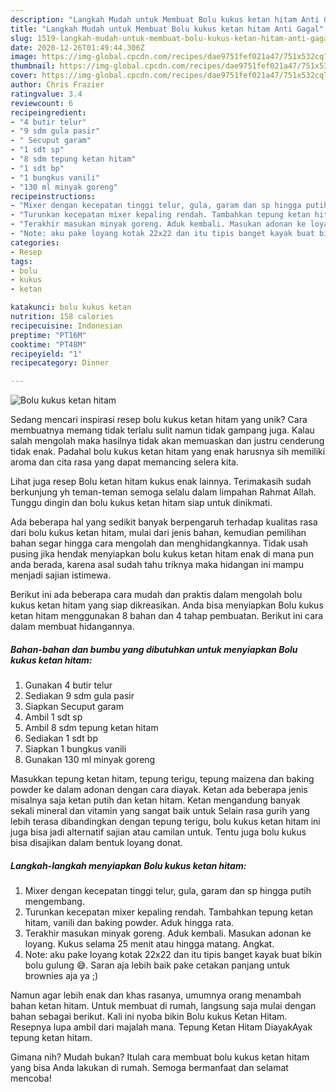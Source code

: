 ```yaml
---
description: "Langkah Mudah untuk Membuat Bolu kukus ketan hitam Anti Gagal"
title: "Langkah Mudah untuk Membuat Bolu kukus ketan hitam Anti Gagal"
slug: 1519-langkah-mudah-untuk-membuat-bolu-kukus-ketan-hitam-anti-gagal
date: 2020-12-26T01:49:44.306Z
image: https://img-global.cpcdn.com/recipes/dae9751fef021a47/751x532cq70/bolu-kukus-ketan-hitam-foto-resep-utama.jpg
thumbnail: https://img-global.cpcdn.com/recipes/dae9751fef021a47/751x532cq70/bolu-kukus-ketan-hitam-foto-resep-utama.jpg
cover: https://img-global.cpcdn.com/recipes/dae9751fef021a47/751x532cq70/bolu-kukus-ketan-hitam-foto-resep-utama.jpg
author: Chris Frazier
ratingvalue: 3.4
reviewcount: 6
recipeingredient:
- "4 butir telur"
- "9 sdm gula pasir"
- " Secuput garam"
- "1 sdt sp"
- "8 sdm tepung ketan hitam"
- "1 sdt bp"
- "1 bungkus vanili"
- "130 ml minyak goreng"
recipeinstructions:
- "Mixer dengan kecepatan tinggi telur, gula, garam dan sp hingga putih mengembang."
- "Turunkan kecepatan mixer kepaling rendah. Tambahkan tepung ketan hitam, vanili dan baking powder. Aduk hingga rata."
- "Terakhir masukan minyak goreng. Aduk kembali. Masukan adonan ke loyang. Kukus selama 25 menit atau hingga matang. Angkat."
- "Note: aku pake loyang kotak 22x22 dan itu tipis banget kayak buat bikin bolu gulung 😅. Saran aja lebih baik pake cetakan panjang untuk brownies aja ya ;)"
categories:
- Resep
tags:
- bolu
- kukus
- ketan

katakunci: bolu kukus ketan 
nutrition: 158 calories
recipecuisine: Indonesian
preptime: "PT16M"
cooktime: "PT48M"
recipeyield: "1"
recipecategory: Dinner

---
```



![Bolu kukus ketan hitam](https://img-global.cpcdn.com/recipes/dae9751fef021a47/751x532cq70/bolu-kukus-ketan-hitam-foto-resep-utama.jpg)

Sedang mencari inspirasi resep bolu kukus ketan hitam yang unik? Cara membuatnya memang tidak terlalu sulit namun tidak gampang juga. Kalau salah mengolah maka hasilnya tidak akan memuaskan dan justru cenderung tidak enak. Padahal bolu kukus ketan hitam yang enak harusnya sih memiliki aroma dan cita rasa yang dapat memancing selera kita.

Lihat juga resep Bolu ketan hitam kukus enak lainnya. Terimakasih sudah berkunjung yh teman-teman semoga selalu dalam limpahan Rahmat Allah. Tunggu dingin dan bolu kukus ketan hitam siap untuk dinikmati.

Ada beberapa hal yang sedikit banyak berpengaruh terhadap kualitas rasa dari bolu kukus ketan hitam, mulai dari jenis bahan, kemudian pemilihan bahan segar hingga cara mengolah dan menghidangkannya. Tidak usah pusing jika hendak menyiapkan bolu kukus ketan hitam enak di mana pun anda berada, karena asal sudah tahu triknya maka hidangan ini mampu menjadi sajian istimewa.


Berikut ini ada beberapa cara mudah dan praktis dalam mengolah bolu kukus ketan hitam yang siap dikreasikan. Anda bisa menyiapkan Bolu kukus ketan hitam menggunakan 8 bahan dan 4 tahap pembuatan. Berikut ini cara dalam membuat hidangannya.

<!--inarticleads1-->

##### Bahan-bahan dan bumbu yang dibutuhkan untuk menyiapkan Bolu kukus ketan hitam:

1. Gunakan 4 butir telur
1. Sediakan 9 sdm gula pasir
1. Siapkan  Secuput garam
1. Ambil 1 sdt sp
1. Ambil 8 sdm tepung ketan hitam
1. Sediakan 1 sdt bp
1. Siapkan 1 bungkus vanili
1. Gunakan 130 ml minyak goreng


Masukkan tepung ketan hitam, tepung terigu, tepung maizena dan baking powder ke dalam adonan dengan cara diayak. Ketan ada beberapa jenis misalnya saja ketan putih dan ketan hitam. Ketan mengandung banyak sekali mineral dan vitamin yang sangat baik untuk Selain rasa gurih yang lebih terasa dibandingkan dengan tepung terigu, bolu kukus ketan hitam ini juga bisa jadi alternatif sajian atau camilan untuk. Tentu juga bolu kukus bisa disajikan dalam bentuk loyang donat. 

<!--inarticleads2-->

##### Langkah-langkah menyiapkan Bolu kukus ketan hitam:

1. Mixer dengan kecepatan tinggi telur, gula, garam dan sp hingga putih mengembang.
1. Turunkan kecepatan mixer kepaling rendah. Tambahkan tepung ketan hitam, vanili dan baking powder. Aduk hingga rata.
1. Terakhir masukan minyak goreng. Aduk kembali. Masukan adonan ke loyang. Kukus selama 25 menit atau hingga matang. Angkat.
1. Note: aku pake loyang kotak 22x22 dan itu tipis banget kayak buat bikin bolu gulung 😅. Saran aja lebih baik pake cetakan panjang untuk brownies aja ya ;)


Namun agar lebih enak dan khas rasanya, umumnya orang menambah bahan ketan hitam. Untuk membuat di rumah, langsung saja mulai dengan bahan sebagai berikut. Kali ini nyoba bikin Bolu kukus Ketan Hitam. Resepnya lupa ambil dari majalah mana. Tepung Ketan Hitam DiayakAyak tepung ketan hitam. 

Gimana nih? Mudah bukan? Itulah cara membuat bolu kukus ketan hitam yang bisa Anda lakukan di rumah. Semoga bermanfaat dan selamat mencoba!
